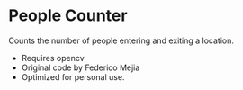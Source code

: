 <h1>People Counter</h1>
Counts the number of people entering and exiting a location.
<ul>
 <li>Requires opencv</li>
 <li>Original code by Federico Mejia</li>
 <li>Optimized for personal use.</li>
 </ul>
